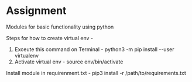 # Assignment
Modules for basic functionality using python



Steps for how to create virtual env - 
1. Exceute this command on Terminal - python3 -m pip install --user virtualenv
2. Activate virtual env - source env/bin/activate

Install module in requirenment.txt - pip3 install -r /path/to/requirements.txt





